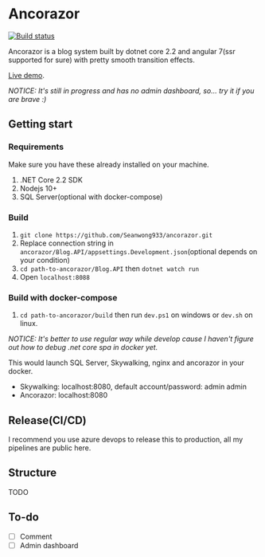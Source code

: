 # Ancorazor

[![Build status](https://dev.azure.com/siegrainwong/SGBlogCore/_apis/build/status/SGBlogCore-Azure%20Web%20App%20CI)](https://dev.azure.com/siegrainwong/SGBlogCore/_build/latest?definitionId=2)

Ancorazor is a blog system built by dotnet core 2.2 and angular 7(ssr supported for sure) with pretty smooth transition effects.

[Live demo](http://siegrain.wang).

*NOTICE: It's still in progress and has no admin dashboard, so... try it if you are brave :)*

## Getting start

### Requirements
Make sure you have these already installed on your machine.
1. .NET Core 2.2 SDK
2. Nodejs 10+
3. SQL Server(optional with docker-compose)

### Build
1. `git clone https://github.com/Seanwong933/ancorazor.git`
2. Replace connection string in `ancorazor/Blog.API/appsettings.Development.json`(optional depends on your condition)
3. `cd path-to-ancorazor/Blog.API` then `dotnet watch run`
4. Open `localhost:8088`

### Build with docker-compose
1. `cd path-to-ancorazor/build` then run `dev.ps1` on windows or `dev.sh` on linux.

*NOTICE: It's better to use regular way while develop cause I haven't figure out how to debug .net core spa in docker yet.*

This would launch SQL Server, Skywalking, nginx and ancorazor in your docker.
- Skywalking: localhost:8080, default account/password: admin admin
- Ancorazor: localhost:8080

## Release(CI/CD)
I recommend you use azure devops to release this to production, all my pipelines are public here.

## Structure
TODO

## To-do
- [ ] Comment
- [ ] Admin dashboard
